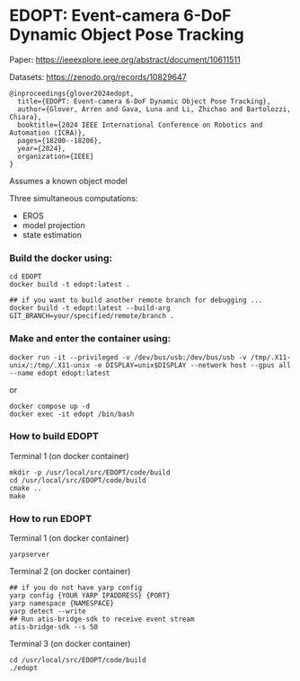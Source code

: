 # EDOPT: Event-camera 6-DoF Dynamic Object Pose Tracking

Paper: https://ieeexplore.ieee.org/abstract/document/10611511

Datasets: https://zenodo.org/records/10829647

```
@inproceedings{glover2024edopt,
  title={EDOPT: Event-camera 6-DoF Dynamic Object Pose Tracking},
  author={Glover, Arren and Gava, Luna and Li, Zhichao and Bartolozzi, Chiara},
  booktitle={2024 IEEE International Conference on Robotics and Automation (ICRA)},
  pages={18200--18206},
  year={2024},
  organization={IEEE}
}
```

Assumes a known object model

Three simultaneous computations:

* EROS
* model projection
* state estimation

### Build the docker using:

```
cd EDOPT
docker build -t edopt:latest .

## if you want to build another remote branch for debugging ...
docker build -t edopt:latest --build-arg GIT_BRANCH=your/specified/remote/branch .
```
### Make and enter the container using:

```
docker run -it --privileged -v /dev/bus/usb:/dev/bus/usb -v /tmp/.X11-unix/:/tmp/.X11-unix -e DISPLAY=unix$DISPLAY --network host --gpus all --name edopt edopt:latest
```
or
```
docker compose up -d
docker exec -it edopt /bin/bash
```
### How to build EDOPT
Terminal 1 (on docker container)
```
mkdir -p /usr/local/src/EDOPT/code/build
cd /usr/local/src/EDOPT/code/build
cmake ..
make
```

### How to run EDOPT
Terminal 1 (on docker container)
```
yarpserver
```

Terminal 2 (on docker container)
```
## if you do not have yarp config
yarp config {YOUR YARP IPADDRESS} {PORT}
yarp namespace {NAMESPACE}
yarp detect --write
## Run atis-bridge-sdk to receive event stream
atis-bridge-sdk --s 50
```

Terminal 3 (on docker container)
```
cd /usr/local/src/EDOPT/code/build
./edopt
```

